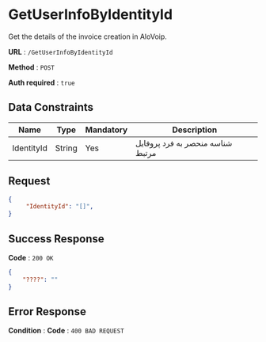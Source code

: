 # GetUserInfoByIdentityId

Get the details of the invoice creation in AloVoip.


**URL** : `/GetUserInfoByIdentityId`

**Method** : `POST`

**Auth required** : `true`

## Data Constraints

|Name|Type|Mandatory|Description|
|-|-|-|-| 
|IdentityId |String|Yes|  شناسه منحصر به فرد پروفایل مرتبط|

## Request 


```json
{
     "IdentityId": "[]",
}
```

## Success Response

**Code** : `200 OK`

```json
{
    "????": ""
}

```

## Error Response

**Condition** : 
**Code** : `400 BAD REQUEST`

` ` 


